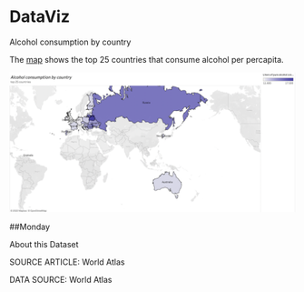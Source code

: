 # DataViz
Alcohol consumption by country

The [map](https://public.tableau.com/app/profile/hayang.kim/viz/Alcoholconsumptionbycountry_16650010488420/Sheet1?publish=yes) shows the top 25 countries that consume alcohol per percapita. 

![alt text](https://github.com/hkim369/DataViz/blob/main/Screen%20Shot%202022-10-06%20at%208.52.25%20AM.png?raw=true)

##Monday

About this Dataset

SOURCE ARTICLE: World Atlas

DATA SOURCE: World Atlas
